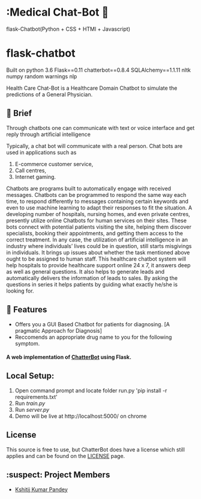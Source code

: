 # :Medical Chat-Bot 🤖
flask-Chatbot(Python + CSS + HTMl + Javascript)
# flask-chatbot
Built on python 3.6
Flask==0.11
chatterbot==0.8.4
SQLAlchemy==1.1.11
nltk
numpy
random
warnings
nlp

Health Care Chat-Bot is a Healthcare Domain Chatbot to simulate the predictions of a General Physician.

## :page_with_curl: Brief
Through chatbots one can communicate with text or voice interface and get reply through artificial intelligence

Typically, a chat bot will communicate with a real person. 
Chat bots are used in applications such as 

1. E-commerce customer service,
2. Call centres, 
3. Internet gaming. 

Chatbots are programs built to automatically engage with received messages. Chatbots can be programmed to respond the same way each time, to respond differently to messages containing certain keywords and even to use machine learning to adapt their responses to fit the situation. 
A developing number of hospitals, nursing homes, and even private centres, presently utilize online Chatbots for human services on their sites. These bots connect with potential patients visiting the site, helping them discover specialists, booking their appointments, and getting them access to the correct treatment. 
In any case, the utilization of artificial intelligence in an industry where individuals’ lives could be in question, still starts misgivings in individuals. It brings up issues about whether the task mentioned above ought to be assigned to human staff. This healthcare chatbot system will help hospitals to provide healthcare support online 24 x 7, it answers deep as well as general questions. It also helps to generate leads and automatically delivers the information of leads to sales. By asking the questions in series it helps patients by guiding what exactly he/she is looking for. 

## :card_index: Features
- Offers you a GUI Based Chatbot for patients for diagnosing. [A pragmatic Approach for Diagnosis]
- Reccomends an appropriate drug name to you for the following symptom.


#### A web implementation of [ChatterBot](https://github.com/gunthercox/ChatterBot) using Flask.

## Local Setup:
 1. Open command prompt and locate folder run.py 'pip install -r requirements.txt'
 2. Run *train.py*
 3. Run *server.py*
 4. Demo will be live at http://localhost:5000/ on chrome

## License
This source is free to use, but ChatterBot does have a license which still applies and can be found on the [LICENSE](https://github.com/gunthercox/ChatterBot/blob/master/LICENSE) page.

## :suspect: Project Members

- [Kshitij Kumar Pandey](https://github.com/kshitijkpandey949/Healthcare_Chatbot_nlp-flask)

